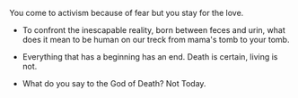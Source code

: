 You come to activism because of fear but you stay for the love.


* To confront the inescapable reality, born between feces and urin, what does it mean to be
  human on our treck from mama's tomb to your tomb.
  
  
  
* Everything that has a beginning has an end.  Death is certain, living is not.

*  What do you say to the God of Death?  Not Today.

